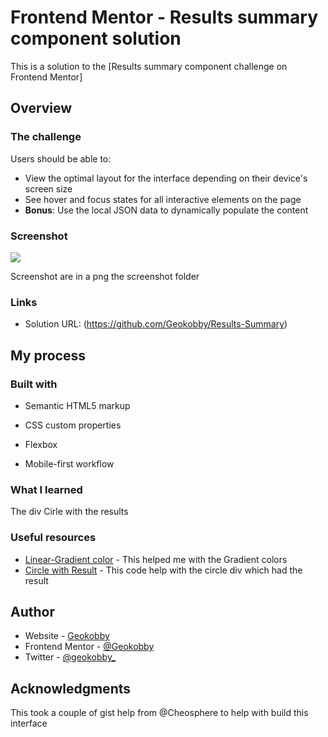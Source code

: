# Frontend Mentor - Results summary component solution

This is a solution to the [Results summary component challenge on Frontend Mentor]

## Overview

### The challenge

Users should be able to:

- View the optimal layout for the interface depending on their device's screen size
- See hover and focus states for all interactive elements on the page
- **Bonus**: Use the local JSON data to dynamically populate the content

### Screenshot

![](./screenshot.jpg)

Screenshot are in a png the screenshot folder 

### Links

- Solution URL: (https://github.com/Geokobby/Results-Summary)


## My process

### Built with

- Semantic HTML5 markup
- CSS custom properties
- Flexbox

- Mobile-first workflow



### What I learned
The div Cirle with the results



### Useful resources

- [Linear-Gradient color](https://stackoverflow.com/questions/37138873/issue-with-linear-gradient-on-when-using-hsl-color-definition) - This helped me with the Gradient colors
- [Circle with Result](https://stackoverflow.com/questions/15427125/how-to-center-the-center-circle) - This code help with the circle div which had the result



## Author

- Website - [Geokobby](https://www.your-site.com)
- Frontend Mentor - [@Geokobby](https://www.frontendmentor.io/profile/Geokobby)
- Twitter - [@geokobby_](https://www.twitter.com/geokobby_)



## Acknowledgments

This took a couple of gist help from @Cheosphere to help with build this interface 
